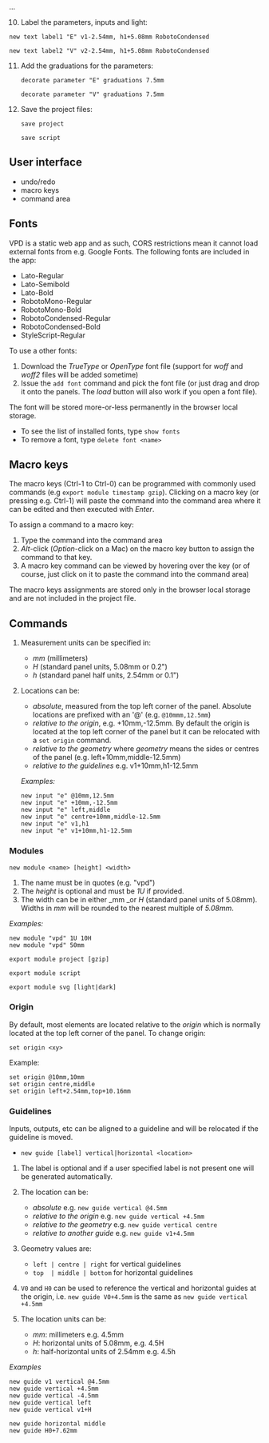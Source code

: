 ...

10. Label the parameters, inputs and light:
   ```
   new text label1 "E" v1-2.54mm, h1+5.08mm RobotoCondensed
   ```
   ```
   new text label2 "V" v2-2.54mm, h1+5.08mm RobotoCondensed
   ```

11. Add the graduations for the parameters:
    ```
    decorate parameter "E" graduations 7.5mm
    ```
    ```
    decorate parameter "V" graduations 7.5mm
    ```

12. Save the project files:
    ```
    save project
    ```
    ```
    save script
    ```

## User interface

- undo/redo
- macro keys
- command area

## Fonts

VPD is a static web app and as such, CORS restrictions mean it cannot load external fonts from e.g. Google Fonts. The following fonts
are included in the app:

- Lato-Regular
- Lato-Semibold
- Lato-Bold
- RobotoMono-Regular
- RobotoMono-Bold
- RobotoCondensed-Regular
- RobotoCondensed-Bold
- StyleScript-Regular

To use a other fonts:

1. Download the _TrueType_ or _OpenType_ font file (support for _woff_ and _woff2_ files will be added sometime)
2. Issue the `add font` command and pick the font file (or just drag and drop it onto the panels. The _load_ button will
   also work if you open a font file).

The font will be stored more-or-less permanently in the browser local storage. 

- To see the list of installed fonts, type `show fonts`
- To remove a font, type `delete font <name>`


## Macro keys

The macro keys (Ctrl-1 to Ctrl-0) can be programmed with commonly used commands (e.g `export module timestamp gzip`). Clicking on a macro key (or 
pressing e.g. Ctrl-1) will paste the command into the command area where it can be edited and then executed with _Enter_.

To assign a command to a macro key:

1. Type the command into the command area
2. _Alt_-click (_Option_-click on a Mac) on the macro key button to assign the command to that key.
3. A macro key command can be viewed by hovering over the key (or of course, just click on it to paste the command into the command area)

The macro keys assignments are stored only in the browser local storage and are not included in the project file. 


## Commands

1. Measurement units can be specified in:
   - _mm_ (millimeters)
   - _H_  (standard panel units, 5.08mm or 0.2")
   - _h_ (standard panel half units, 2.54mm or 0.1")

2. Locations can be:
   - _absolute_, measured from the top left corner of the panel. Absolute locations are prefixed with an '@' (e.g. `@10mmm,12.5mm`)
   - _relative to the origin_, e.g. +10mm,-12.5mm. By default the origin is located at the top left corner of the panel but it can be
      relocated with a `set origin` command. 
   - _relative to the geometry_ where _geometry_ means the sides or centres of the panel (e.g. left+10mm,middle-12.5mm)
   - _relative to the guidelines_ e.g. v1+10mm,h1-12.5mm

   _Examples:_
   ```
   new input "e" @10mm,12.5mm
   new input "e" +10mm,-12.5mm
   new input "e" left,middle
   new input "e" centre+10mm,middle-12.5mm
   new input "e" v1,h1
   new input "e" v1+10mm,h1-12.5mm
   ```

### Modules

`new module <name> [height] <width>`

1. The name must be in quotes (e.g. "vpd")
2. The _height_ is optional and must be _1U_ if provided.
3. The width can be in either _mm _or _H_ (standard panel units of 5.08mm). Widths in _mm_ will be rounded to the nearest multiple
   of _5.08mm_.

_Examples:_
```
new module "vpd" 1U 10H
new module "vpd" 50mm
```

`export module project [gzip]`

`export module script`

`export module svg [light|dark]`

### Origin

By default, most elements are located relative to the _origin_ which is normally located at the top left corner of the panel. 
To change origin:
```
set origin <xy>
```

Example:
```
set origin @10mm,10mm
set origin centre,middle
set origin left+2.54mm,top+10.16mm
```

### Guidelines

Inputs, outputs, etc can be aligned to a guideline and will be relocated if the guideline is moved. 


- `new guide [label] vertical|horizontal <location>`

1. The label is optional and if a user specified label is not present one will be generated automatically.

2. The location can be:
   - _absolute_ e.g. `new guide vertical @4.5mm`
   - _relative to the origin_ e.g. `new guide vertical +4.5mm`
   - _relative to the geometry_ e.g. `new guide vertical centre`
   - _relative to another guide_ e.g. `new guide v1+4.5mm`

3. Geometry values are:
   - `left | centre | right` for vertical guidelines
   - `top  | middle | bottom` for horizontal guidelines

4. `V0` and `H0` can be used to reference the vertical and horizontal guides at the origin, i.e.
   `new guide V0+4.5mm` is the same as `new guide vertical +4.5mm`

5. The location units can be:
   - _mm_: millimeters e.g. 4.5mm
   - _H_: horizontal units of 5.08mm, e.g. 4.5H
   - _h_: half-horizontal units of 2.54mm e.g. 4.5h

_Examples_

```
new guide v1 vertical @4.5mm
new guide vertical +4.5mm
new guide vertical -4.5mm
new guide vertical left
new guide vertical v1+H

new guide horizontal middle
new guide H0+7.62mm
```   